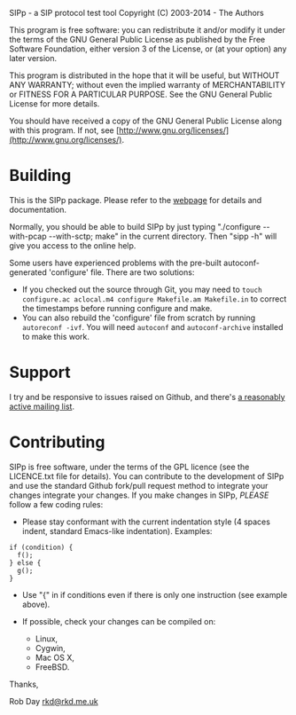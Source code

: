 SIPp - a SIP protocol test tool
Copyright (C) 2003-2014 - The Authors

This program is free software: you can redistribute it and/or modify it under the terms of the GNU General Public License as published by the Free Software Foundation, either version 3 of the License, or (at your option) any later version.

This program is distributed in the hope that it will be useful, but WITHOUT ANY WARRANTY; without even the implied warranty of MERCHANTABILITY or FITNESS FOR A PARTICULAR PURPOSE.  See the GNU General Public License for more details.

You should have received a copy of the GNU General Public License along with this program.  If not, see [http://www.gnu.org/licenses/](http://www.gnu.org/licenses/).

# Building

This is the SIPp package. Please refer to the [webpage](http://sipp.sourceforge.net/) for details and documentation.

Normally, you should be able to build SIPp by just typing "./configure
--with-pcap --with-sctp; make" in the current directory. Then "sipp
-h" will give you access to the online help.

Some users have experienced problems with the pre-built autoconf-generated 'configure' file. There are two solutions:

* If you checked out the source through Git, you may need to `touch configure.ac aclocal.m4 configure Makefile.am Makefile.in` to correct the timestamps before running configure and make.
* You can also rebuild the 'configure' file from scratch by running `autoreconf -ivf`. You will need `autoconf` and `autoconf-archive` installed to make this work.

# Support

I try and be responsive to issues raised on Github, and there's [a reasonably active mailing list](https://lists.sourceforge.net/lists/listinfo/sipp-users).

# Contributing

SIPp is free software, under the terms of the GPL licence (see the LICENCE.txt file for details). You can contribute to the development of SIPp and use the standard Github fork/pull request method to integrate your changes integrate your changes. If you make changes in SIPp, *PLEASE* follow a few coding rules:

  - Please stay conformant with the current indentation style (4 spaces
    indent, standard Emacs-like indentation). Examples:

```
if (condition) {
  f();
} else {
  g();
}
```

  - Use "{" in if conditions even if there is only one instruction
    (see example above).

  - If possible, check your changes can be compiled on:
      - Linux,
      - Cygwin,
      - Mac OS X,
      - FreeBSD.

Thanks,

  Rob Day <rkd@rkd.me.uk>
